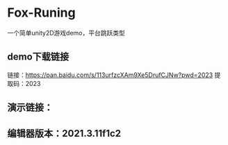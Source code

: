 # Fox-Runing
一个简单unity2D游戏demo，平台跳跃类型
## demo下载链接
链接：https://pan.baidu.com/s/113urfzcXAm9Xe5DrufCJNw?pwd=2023  提取码：2023 
## 演示链接：
## 编辑器版本：2021.3.11f1c2
